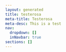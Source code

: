 ```yaml
---
layout: generated
title: testerosa
meta-title: Testerosa
meta-desc: This is a test
nav:
  dropdown: []
  inNavbar: true
sections: []
---
```


